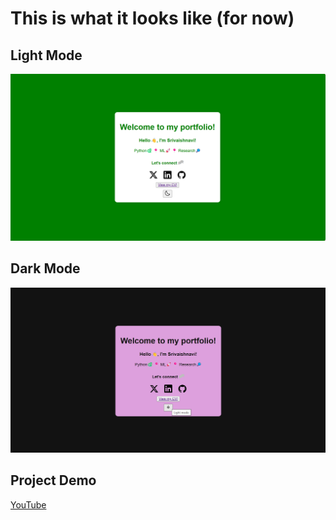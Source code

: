 # This is what it looks like (for now) 

## Light Mode
![Preview](preview_light.png)

## Dark Mode
![Preview](preview_dark.png)

## Project Demo
[YouTube](https://www.youtube.com/watch?v=W0PPZPb4x0A)
